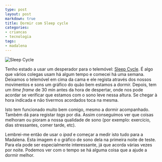 ```yaml
---
type: post
layout: post
markdown: true
title: Dormir com Sleep cycle
categories:
- criancas
- tecnologia
tags:
- madalena
---
```


![Sleep Cycle](https://lh3.googleusercontent.com/-yXnD0BkIjjw/UrMIwrlJ95I/AAAAAAAAghE/yWE54XJ7Ijw/s400/13%2520-%25201.jpg)

Tenho estado a usar um desperador para o telemóvel: [Sleep Cycle](http://www.sleepcycle.com/). É
algo que vários colegas usam há algum tempo e comecei há uma semana. Deixamos o telemóvel em cima
da cama e ele regista através dos nossos movimentos e sons um gráfico do quão bem estamos a dormir.
Depois, tem um _time frame_ de 30 min antes da hora de despertar, onde nos pode acordar
se verificar que estamos com o sono leve nessa altura. Se chegar à hora indicada e não
tivermos acordados toca na mesma.

Isto tem funcionado muito bem comigo, mesmo a dormir acompanhado. Também dá para registar
_tags_ por dia. Assim conseguímos ver que coisas melhoram ou pioram a nossa qualidade de sono
(por exemplo: exercício, dias stressantes, comer tarde, etc).

Lembrei-me então de usar o _ipad_ e começar a medir isto tudo para a Madalena. Esta imagem
é o gráfico de sono dela na primeira noite de teste. Para ela pode ser especialmente
interessante, já que acorda várias vezes por noite. Podemos ver com o tempo se há
alguma coisa que a ajude a dormir melhor.
